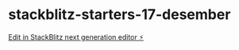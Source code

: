 # stackblitz-starters-17-desember

[Edit in StackBlitz next generation editor ⚡️](https://stackblitz.com/~/github.com/Kodealex/stackblitz-starters-17-desember)